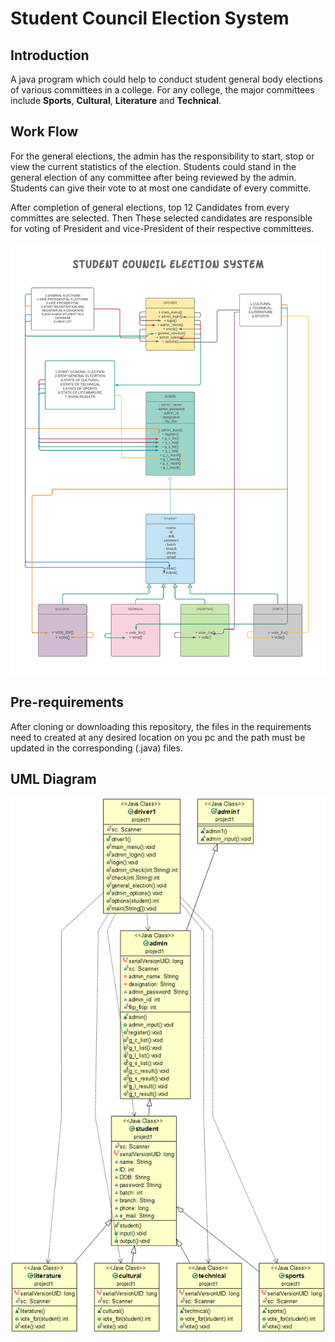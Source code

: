 # Student Council Election System

## Introduction
A java program which could help to conduct student general body elections of various committees in a college. For any college, the major committees include **Sports**, **Cultural**, **Literature** and **Technical**. 

## Work Flow
For the general elections, the admin has the responsibility to start, stop or view the current statistics of the election. Students could stand in the general election of any committee after being reviewed by the admin. Students can give their vote to at most one candidate of every committe.

After completion of general elections, top 12 Candidates from every committes are selected. Then These selected candidates are responsible for voting of President and vice-President of their respective committees.


![Work Flow](work_flow.jpg)

## Pre-requirements
After cloning or downloading this repository, the files in the requirements need to created at any desired location on you pc and the path must be updated in the corresponding (.java) files. 


## UML Diagram

![uml](class_diagram.png)